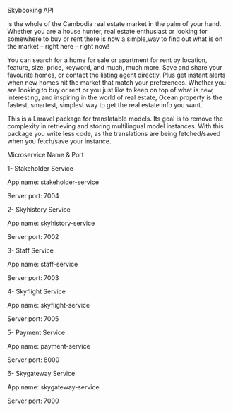 Skybooking API

is the whole of the Cambodia real estate market in the palm of your hand. Whether you are a house hunter, real estate enthusiast or looking for somewhere to buy or rent there is now a simple,way to find out what is on the market – right here – right now!

You can search for a home for sale or apartment for rent by location, feature, size, price, keyword, and much, much more. Save and share your favourite homes, or contact the listing agent directly. Plus get instant alerts when new homes hit the market that match your preferences.
Whether you are looking to buy or rent or you just like to keep on top of what is new, interesting, and inspiring in the world of real estate, Ocean property is the fastest, smartest, simplest way to get the real estate info you want.

This is a Laravel package for translatable models. Its goal is to remove the complexity in retrieving and storing multilingual model instances. With this package you write less code, as the translations are being fetched/saved when you fetch/save your instance.


Microservice Name & Port

1- Stakeholder Service

   App name: stakeholder-service

   Server port: 7004

2- Skyhistory Service

   App name: skyhistory-service

   Server port: 7002

3- Staff Service

   App name: staff-service

   Server port: 7003

4- Skyflight Service

   App name: skyflight-service

   Server port: 7005

5- Payment Service

   App name: payment-service

   Server port: 8000

6- Skygateway Service

   App name: skygateway-service

   Server port: 7000